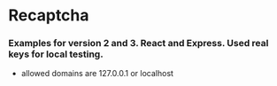 # Recaptcha

### Examples for version 2 and 3. React and Express. Used real keys for local testing.
  - allowed domains are 127.0.0.1 or localhost
